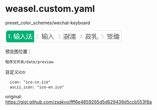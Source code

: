 # weasel.custom.yaml
preset_color_schemes/wechat-keyboard

![wechat-keyboard](https://raw.githubusercontent.com/h6fYe34KFSiH/weasel.custom.yaml/main/wechat-keyboard.png)

预览图位置：
```
程序文件夹/date/preview
```

自定义ico:
```
  icon: "ico-cn.ico"
  ascii_icon: "ico-en.ico"
```

original: https://gist.github.com/zsakvo/fff6e4859265d5d629439d5ccb553f8a
